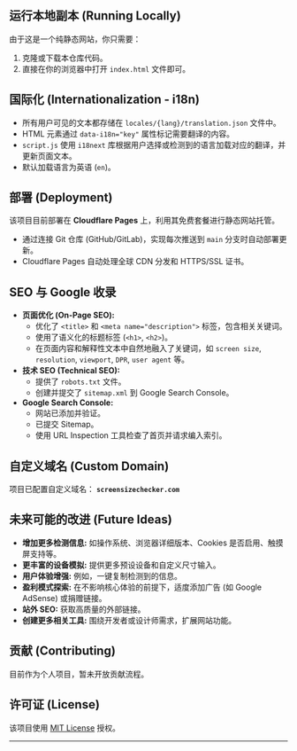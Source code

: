 
## 运行本地副本 (Running Locally)

由于这是一个纯静态网站，你只需要：

1.  克隆或下载本仓库代码。
2.  直接在你的浏览器中打开 `index.html` 文件即可。

## 国际化 (Internationalization - i18n)

*   所有用户可见的文本都存储在 `locales/{lang}/translation.json` 文件中。
*   HTML 元素通过 `data-i18n="key"` 属性标记需要翻译的内容。
*   `script.js` 使用 `i18next` 库根据用户选择或检测到的语言加载对应的翻译，并更新页面文本。
*   默认加载语言为英语 (`en`)。

## 部署 (Deployment)

该项目目前部署在 **Cloudflare Pages** 上，利用其免费套餐进行静态网站托管。

*   通过连接 Git 仓库 (GitHub/GitLab)，实现每次推送到 `main` 分支时自动部署更新。
*   Cloudflare Pages 自动处理全球 CDN 分发和 HTTPS/SSL 证书。

## SEO 与 Google 收录

*   **页面优化 (On-Page SEO):**
    *   优化了 `<title>` 和 `<meta name="description">` 标签，包含相关关键词。
    *   使用了语义化的标题标签 (`<h1>`, `<h2>`)。
    *   在页面内容和解释性文本中自然地融入了关键词，如 `screen size`, `resolution`, `viewport`, `DPR`, `user agent` 等。
*   **技术 SEO (Technical SEO):**
    *   提供了 `robots.txt` 文件。
    *   创建并提交了 `sitemap.xml` 到 Google Search Console。
*   **Google Search Console:**
    *   网站已添加并验证。
    *   已提交 Sitemap。
    *   使用 URL Inspection 工具检查了首页并请求编入索引。

## 自定义域名 (Custom Domain)

项目已配置自定义域名： **`screensizechecker.com`**

## 未来可能的改进 (Future Ideas)

*   **增加更多检测信息:** 如操作系统、浏览器详细版本、Cookies 是否启用、触摸屏支持等。
*   **更丰富的设备模拟:** 提供更多预设设备和自定义尺寸输入。
*   **用户体验增强:** 例如，一键复制检测到的信息。
*   **盈利模式探索:** 在不影响核心体验的前提下，适度添加广告 (如 Google AdSense) 或捐赠链接。
*   **站外 SEO:** 获取高质量的外部链接。
*   **创建更多相关工具:** 围绕开发者或设计师需求，扩展网站功能。

## 贡献 (Contributing)
目前作为个人项目，暂未开放贡献流程。

## 许可证 (License)

该项目使用 [MIT License](https://opensource.org/licenses/MIT) 授权。

---
